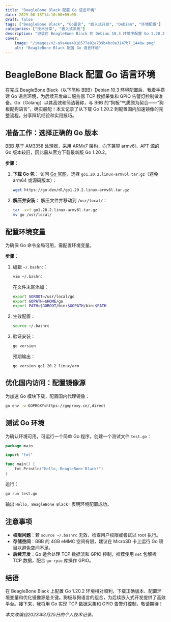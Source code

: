 ```yaml
---
title: "BeagleBone Black 配置 Go 语言环境"
date: 2025-06-15T14:10:00+09:00
draft: false
tags: ["BeagleBone Black", "Go语言", "嵌入式开发", "Debian", "环境配置"]
categories: ["技术分享", "嵌入式系统"]
description: "记录在 BeagleBone Black 的 Debian 10.3 环境中配置 Go 1.20.2 语言环境的完整流程，包含下载、安装和优化国内镜像源。"
cover:
    image: "/images/v2-a9a4ea4818577e02e739b4bc0e3147b7_1440w.png" 
    alt: "BeagleBone Black 配置 Go 语言环境"
---
```


# BeagleBone Black 配置 Go 语言环境

在完成 BeagleBone Black（以下简称 BBB）Debian 10.3 环境配置后，我着手搭建 Go 语言环境，为后续开发串口服务器 TCP 数据采集和 GPIO 告警灯控制做准备。Go（Golang）以其高效和简洁著称，与 BBB 的“狗板”气质颇为契合——“狗板配狗语言”，确实般配！本文记录了从下载 Go 1.20.2 到配置国内加速镜像的完整流程，分享踩坑经验和实用技巧。

## 准备工作：选择正确的 Go 版本

BBB 基于 AM3358 处理器，采用 ARMv7 架构，向下兼容 armv6l。APT 源的 Go 版本较旧，因此需从官方下载最新版 Go 1.20.2。

**步骤**：
1. **下载 Go 包**：
   访问 [Go 官网](https://go.dev/dl/)，选择 `go1.20.2.linux-armv6l.tar.gz`（避免 arm64 或源码版本）：
   ```bash
   wget https://go.dev/dl/go1.20.2.linux-armv6l.tar.gz
   ```

2. **解压并安装**：
   解压文件并移动到 `/usr/local/`：
   ```bash
   tar -xvf go1.20.2.linux-armv6l.tar.gz
   mv go /usr/local/
   ```

## 配置环境变量

为确保 Go 命令全局可用，需配置环境变量。

**步骤**：
1. 编辑 `~/.bashrc`：
   ```bash
   vim ~/.bashrc
   ```
   在文件末尾添加：
   ```bash
   export GOROOT=/usr/local/go
   export GOPATH=$HOME/go
   export PATH=$GOROOT/bin:$GOPATH/bin:$PATH
   ```

2. 生效配置：
   ```bash
   source ~/.bashrc
   ```

3. 验证安装：
   ```bash
   go version
   ```
   预期输出：
   ```
   go version go1.20.2 linux/arm
   ```

## 优化国内访问：配置镜像源

为加速 Go 模块下载，配置国内代理镜像：
```bash
go env -w GOPROXY=https://goproxy.cn/,direct
```

## 测试 Go 环境

为确认环境可用，可运行一个简单 Go 程序。创建一个测试文件 `test.go`：
```go
package main

import "fmt"

func main() {
    fmt.Println("Hello, BeagleBone Black!")
}
```
运行：
```bash
go run test.go
```
输出 `Hello, BeagleBone Black!` 表明环境配置成功。

## 注意事项

- **权限问题**：若 `source ~/.bashrc` 无效，检查用户权限或尝试以 root 执行。
- **存储空间**：BBB 的 4GB eMMC 空间有限，建议在 MicroSD 卡上运行 Go 项目以避免空间不足。
- **后续开发**：Go 适合处理 TCP 数据流和 GPIO 控制，推荐使用 `net` 包解析 TCP 数据，配合 `go-rpio` 库操作 GPIO。

## 结语

在 BeagleBone Black 上配置 Go 1.20.2 环境相对顺利，下载正确版本、配置环境变量和优化镜像源是关键。狗板与狗语言的组合，为后续嵌入式开发提供了高效平台。接下来，我将用 Go 实现 TCP 数据采集和 GPIO 告警灯控制，敬请期待！

*本文改编自2023年3月25日的个人技术记录。*
